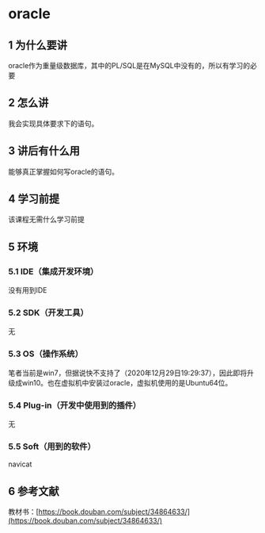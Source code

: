 # oracle

## 1 为什么要讲

oracle作为重量级数据库，其中的PL/SQL是在MySQL中没有的，所以有学习的必要

## 2 怎么讲

我会实现具体要求下的语句。

## 3 讲后有什么用

能够真正掌握如何写oracle的语句。

## 4 学习前提

该课程无需什么学习前提

## 5 环境

### 5.1 IDE（集成开发环境）

没有用到IDE

### 5.2 SDK（开发工具）

无

### 5.3 OS（操作系统）

笔者当前是win7，但据说快不支持了（2020年12月29日19:29:37），因此即将升级成win10。也在虚拟机中安装过oracle，虚拟机使用的是Ubuntu64位。

### 5.4 Plug-in（开发中使用到的插件）

无

### 5.5 Soft（用到的软件）

navicat

## 6 参考文献

教材书：[https://book.douban.com/subject/34864633/](https://book.douban.com/subject/34864633/)

